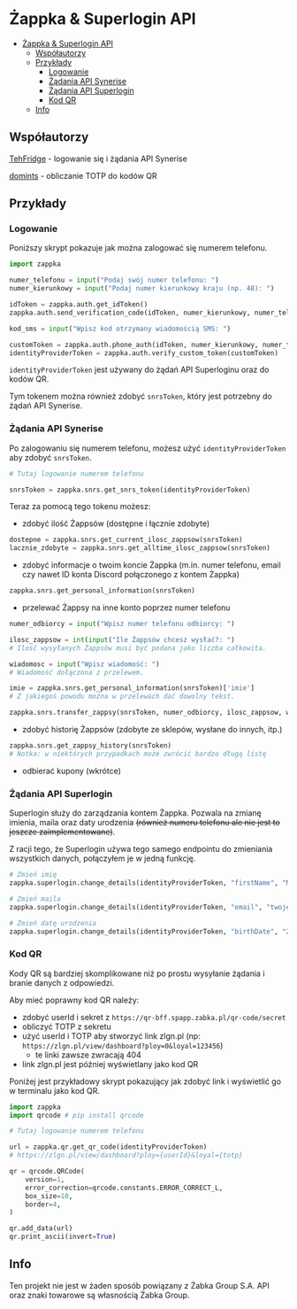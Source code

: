 # Żappka & Superlogin API

- [Żappka \& Superlogin API](#żappka--superlogin-api)
  - [Współautorzy](#współautorzy)
  - [Przykłady](#przykłady)
    - [Logowanie](#logowanie)
    - [Żądania API Synerise](#żądania-api-synerise)
    - [Żądania API Superlogin](#żądania-api-superlogin)
    - [Kod QR](#kod-qr)
  - [Info](#info)

## Współautorzy

[TehFridge](https://github.com/tehfridge) - logowanie się i żądania API Synerise

[domints](https://github.com/domints) - obliczanie TOTP do kodów QR

## Przykłady

### Logowanie

Poniższy skrypt pokazuje jak można zalogować się numerem telefonu.

```python
import zappka

numer_telefonu = input("Podaj swój numer telefonu: ")
numer_kierunkowy = input("Podaj numer kierunkowy kraju (np. 48): ")

idToken = zappka.auth.get_idToken()
zappka.auth.send_verification_code(idToken, numer_kierunkowy, numer_telefonu)

kod_sms = input("Wpisz kod otrzymany wiadomością SMS: ")

customToken = zappka.auth.phone_auth(idToken, numer_kierunkowy, numer_telefonu, kod_sms)
identityProviderToken = zappka.auth.verify_custom_token(customToken)
```

`identityProviderToken` jest używany do żądań API Superloginu oraz do kodów QR.

Tym tokenem można również zdobyć `snrsToken`, który jest potrzebny do żądań API Synerise.

### Żądania API Synerise

Po zalogowaniu się numerem telefonu, możesz użyć `identityProviderToken` aby zdobyć `snrsToken`.

```python
# Tutaj logowanie numerem telefonu

snrsToken = zappka.snrs.get_snrs_token(identityProviderToken)
```

Teraz za pomocą tego tokenu możesz:

- zdobyć ilość Żappsów (dostępne i łącznie zdobyte)

```python
dostepne = zappka.snrs.get_current_ilosc_zappsow(snrsToken)
lacznie_zdobyte = zappka.snrs.get_alltime_ilosc_zappsow(snrsToken)
```

- zdobyć informacje o twoim koncie Żappka (m.in. numer telefonu, email czy nawet ID konta Discord połączonego z kontem Żappka)

```python
zappka.snrs.get_personal_information(snrsToken)
```

- przelewać Żappsy na inne konto poprzez numer telefonu

```python
numer_odbiorcy = input("Wpisz numer telefonu odbiorcy: ")

ilosc_zappsow = int(input("Ile Żappsów chcesz wysłać?: ")
# Ilość wysyłanych Żappsów musi być podana jako liczba całkowita.

wiadomosc = input("Wpisz wiadomość: ")
# Wiadomość dołączona z przelewem.

imie = zappka.snrs.get_personal_information(snrsToken)['imie']
# Z jakiegoś powodu można w przelewach dać dowolny tekst.

zappka.snrs.transfer_zappsy(snrsToken, numer_odbiorcy, ilosc_zappsow, wiadomosc, imie)
```

- zdobyć historię Żappsów (zdobyte ze sklepów, wysłane do innych, itp.)

```python
zappka.snrs.get_zappsy_history(snrsToken)
# Notka: w niektórych przypadkach może zwrócić bardzo długą listę
```

- odbierać kupony (wkrótce)

### Żądania API Superlogin

Superlogin służy do zarządzania kontem Żappka. Pozwala na zmianę imienia, maila oraz daty urodzenia ~~(również numeru telefonu ale nie jest to jeszcze zaimplementowane)~~.

Z racji tego, że Superlogin używa tego samego endpointu do zmieniania wszystkich danych, połączyłem je w jedną funkcję.

```python
# Zmień imię
zappka.superlogin.change_details(identityProviderToken, "firstName", "Maciek")

# Zmień maila
zappka.superlogin.change_details(identityProviderToken, "email", "twojemail@example.com")

# Zmień datę urodzenia
zappka.superlogin.change_details(identityProviderToken, "birthDate", "2000-04-30")

```

### Kod QR

Kody QR są bardziej skomplikowane niż po prostu wysyłanie żądania i branie danych z odpowiedzi.

Aby mieć poprawny kod QR należy:

- zdobyć userId i sekret z `https://qr-bff.spapp.zabka.pl/qr-code/secret`
- obliczyć TOTP z sekretu
- użyć userId i TOTP aby stworzyć link zlgn.pl (np: `https://zlgn.pl/view/dashboard?ploy=0&loyal=123456`)
  - te linki zawsze zwracają 404
- link zlgn.pl jest później wyświetlany jako kod QR

Poniżej jest przykładowy skrypt pokazujący jak zdobyć link i wyświetlić go w terminalu jako kod QR.

```python
import zappka
import qrcode # pip install qrcode

# Tutaj logowanie numerem telefonu

url = zappka.qr.get_qr_code(identityProviderToken)
# https://zlgn.pl/view/dashboard?ploy={userId}&loyal={totp}

qr = qrcode.QRCode(
    version=1,
    error_correction=qrcode.constants.ERROR_CORRECT_L,
    box_size=10,
    border=4,
)

qr.add_data(url)
qr.print_ascii(invert=True)
```

## Info

Ten projekt nie jest w żaden sposób powiązany z Żabka Group S.A. API oraz znaki towarowe są własnością Żabka Group.
